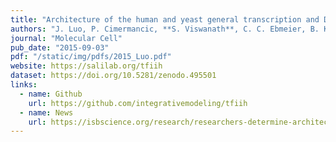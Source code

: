 ```yaml
---
title: "Architecture of the human and yeast general transcription and DNA repair factor TFIIH"
authors: "J. Luo, P. Cimermancic, **S. Viswanath**, C. C. Ebmeier, B. Kim, M. Dehecq, V. Raman, C.H. Greenberg, R. Pellarin, A. Sali, D. Taatjes, S. Hahn, J. Ranish"
journal: "Molecular Cell"
pub_date: "2015-09-03"
pdf: "/static/img/pdfs/2015_Luo.pdf"
website: https://salilab.org/tfiih
dataset: https://doi.org/10.5281/zenodo.495501 
links:
  - name: Github
    url: https://github.com/integrativemodeling/tfiih
  - name: News
    url: https://isbscience.org/research/researchers-determine-architecture-of-a-macromolecular-complex-regulating-gene-expression-and-dna-repair/ 
---
```

